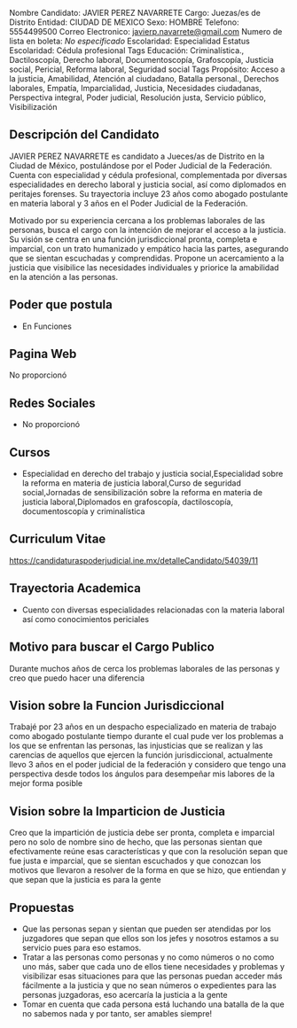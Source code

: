Nombre Candidato: JAVIER PEREZ NAVARRETE
Cargo: Juezas/es de Distrito
Entidad: CIUDAD DE MEXICO
Sexo: HOMBRE
Telefono: 5554499500
Correo Electronico: javierp.navarrete@gmail.com
Numero de lista en boleta: *No especificado*
Escolaridad: Especialidad
Estatus Escolaridad: Cédula profesional
Tags Educación: Criminalística., Dactiloscopía, Derecho laboral, Documentoscopía, Grafoscopía, Justicia social, Pericial, Reforma laboral, Seguridad social
Tags Propósito: Acceso a la justicia, Amabilidad, Atención al ciudadano, Batalla personal., Derechos laborales, Empatía, Imparcialidad, Justicia, Necesidades ciudadanas, Perspectiva integral, Poder judicial, Resolución justa, Servicio público, Visibilización


## Descripción del Candidato 

JAVIER PEREZ NAVARRETE es candidato a Jueces/as de Distrito en la Ciudad de México, postulándose por el Poder Judicial de la Federación. Cuenta con especialidad y cédula profesional, complementada por diversas especialidades en derecho laboral y justicia social, así como diplomados en peritajes forenses. Su trayectoria incluye 23 años como abogado postulante en materia laboral y 3 años en el Poder Judicial de la Federación.

Motivado por su experiencia cercana a los problemas laborales de las personas, busca el cargo con la intención de mejorar el acceso a la justicia. Su visión se centra en una función jurisdiccional pronta, completa e imparcial, con un trato humanizado y empático hacia las partes, asegurando que se sientan escuchadas y comprendidas. Propone un acercamiento a la justicia que visibilice las necesidades individuales y priorice la amabilidad en la atención a las personas.


## Poder que postula

- En Funciones


## Pagina Web

No proporcionó


## Redes Sociales

- No proporcionó


## Cursos

- Especialidad en derecho del trabajo y justicia social,Especialidad sobre la reforma en materia de justicia laboral,Curso de seguridad social,Jornadas de sensibilización sobre la reforma en materia de justicia laboral,Diplomados en grafoscopía, dactiloscopía, documentoscopía y criminalística


## Curriculum Vitae

https://candidaturaspoderjudicial.ine.mx/detalleCandidato/54039/11


## Trayectoria Academica

- Cuento con diversas especialidades relacionadas con la materia laboral así como conocimientos periciales


## Motivo para buscar el Cargo Publico

Durante muchos años  de cerca los problemas laborales de las personas y creo que puedo hacer una diferencia


## Vision sobre la Funcion Jurisdiccional

Trabajé por 23 años en un despacho especializado en materia de trabajo como abogado postulante tiempo durante el cual pude ver los problemas a los que se enfrentan las personas, las injusticias que se realizan y las carencias de aquellos que ejercen la función jurisdiccional, actualmente llevo 3 años en el poder judicial de la federación y considero que tengo una perspectiva desde todos los ángulos para desempeñar mis labores de la mejor forma posible


## Vision sobre la Imparticion de Justicia

Creo que la impartición de justicia debe ser pronta, completa e imparcial pero no solo de nombre sino de hecho, que las personas sientan que efectivamente reúne esas características y que con la resolución sepan que fue justa e imparcial, que se sientan escuchados y que conozcan los motivos que llevaron a resolver de la forma en que se hizo, que entiendan y que sepan que la justicia es para la gente


## Propuestas

- Que las personas sepan y sientan que pueden ser atendidas por los juzgadores que sepan que ellos son los jefes y nosotros estamos a su servicio pues para eso estamos.
- Tratar a las personas como personas y no como números o no como uno más, saber que cada uno de ellos tiene necesidades y problemas y visibilizar esas situaciones para que las personas puedan acceder más fácilmente a la justicia y que no sean números o expedientes para las personas juzgadoras, eso acercaría la justicia a la gente
- Tomar en cuenta que cada persona está luchando una batalla de la que no sabemos nada y por tanto, ser amables siempre!

